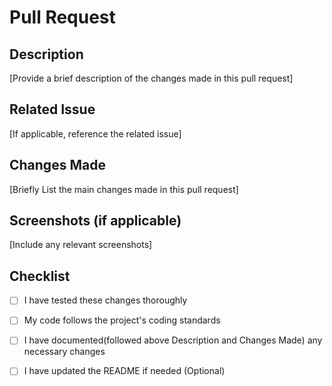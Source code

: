 # Pull Request

## Description

[Provide a brief description of the changes made in this pull request]

## Related Issue

[If applicable, reference the related issue]

## Changes Made

[Briefly List the main changes made in this pull request]

## Screenshots (if applicable)

[Include any relevant screenshots]

## Checklist

- [ ] I have tested these changes thoroughly
- [ ] My code follows the project's coding standards
- [ ] I have documented(followed above Description and Changes Made) any necessary changes
- [ ] I have updated the README if needed (Optional)

